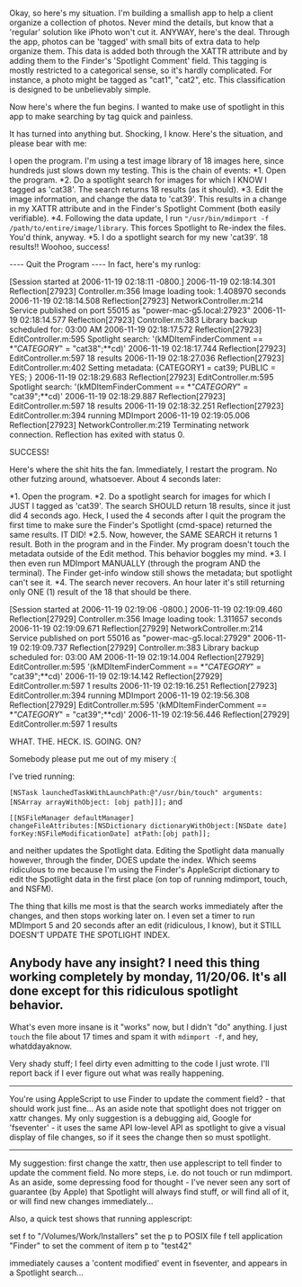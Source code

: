 
Okay, so here's my situation.  I'm building a smallish app to help a client organize a collection of photos.  Never mind the details, but know that a 'regular' solution like iPhoto won't cut it.  ANYWAY, here's the deal.  Through the app, photos can be 'tagged' with small bits of extra data to help organize them.  This data is added both through the XATTR attribute and by adding them to the Finder's 'Spotlight Comment' field.  This tagging is mostly restricted to a categorical sense, so it's hardly complicated.  For instance, a photo might be tagged as "cat1", "cat2", etc.  This classification is designed to be unbelievably simple.

Now here's where the fun begins.  I wanted to make use of spotlight in this app to make searching by tag quick and painless.

It has turned into anything but.  Shocking, I know.  Here's the situation, and please bear with me:

I open the program.  I'm using a test image library of 18 images here, since hundreds just slows down my testing.  This is the chain of events:
*1. Open the program.
*2. Do a spotlight search for images for which I KNOW I tagged as 'cat38'.  The search returns 18 results (as it should).
*3. Edit the image information, and change the data to 'cat39'.  This results in a change in my XATTR attribute and in the Finder's Spotlight Comment (both easily verifiable).
*4.  Following the data update, I run `"/usr/bin/mdimport -f /path/to/entire/image/library`.  This forces Spotlight to Re-index the files.  You'd think, anyway.
*5.  I do a spotlight search for my new 'cat39'.  18 results!! Woohoo, success!

---- Quit the Program ----
In fact, here's my runlog:

    
[Session started at 2006-11-19 02:18:11 -0800.]
2006-11-19 02:18:14.301 Reflection[27923] Controller.m:356 Image loading took: 1.408970 seconds
2006-11-19 02:18:14.508 Reflection[27923] NetworkController.m:214 Service published on port 55015 as "power-mac-g5.local:27923"
2006-11-19 02:18:14.577 Reflection[27923] Controller.m:383 Library backup scheduled for: 03:00 AM
2006-11-19 02:18:17.572 Reflection[27923] EditController.m:595 Spotlight search: '(kMDItemFinderComment == **"CATEGORY*" = "cat38";**cd)'
2006-11-19 02:18:17.744 Reflection[27923] EditController.m:597 18 results
2006-11-19 02:18:27.036 Reflection[27923] EditController.m:402 Setting metadata: {CATEGORY1 = cat39; PUBLIC = YES; }
2006-11-19 02:18:29.683 Reflection[27923] EditController.m:595 Spotlight search: '(kMDItemFinderComment == **"CATEGORY*" = "cat39";**cd)'
2006-11-19 02:18:29.887 Reflection[27923] EditController.m:597 18 results
2006-11-19 02:18:32.251 Reflection[27923] EditController.m:394 running MDImport
2006-11-19 02:19:05.006 Reflection[27923] NetworkController.m:219 Terminating network connection.
Reflection has exited with status 0.


SUCCESS!

Here's where the shit hits the fan.  Immediately, I restart the program.  No other futzing around, whatsoever.  About 4 seconds later:

*1. Open the program.
*2. Do a spotlight search for images for which I JUST I tagged as 'cat39'.  The search SHOULD return 18 results, since it just did 4 seconds ago.  Heck, I used the 4 seconds after I quit the program the first time to make sure the Finder's Spotlight (cmd-space) returned the same results.  IT DID!
*2.5. Now, however, the SAME SEARCH it returns 1 result.  Both in the program and in the Finder.  My program doesn't touch the metadata outside of the Edit method.  This behavior boggles my mind.
*3. I then even run MDImport MANUALLY (through the program AND the terminal).  The Finder get-info window still shows the metadata; but spotlight can't see it.
*4. The search never recovers.  An hour later it's still returning only ONE (1) result of the 18 that should be there.

    
[Session started at 2006-11-19 02:19:06 -0800.]
2006-11-19 02:19:09.460 Reflection[27929] Controller.m:356 Image loading took: 1.311657 seconds
2006-11-19 02:19:09.671 Reflection[27929] NetworkController.m:214 Service published on port 55016 as "power-mac-g5.local:27929"
2006-11-19 02:19:09.737 Reflection[27929] Controller.m:383 Library backup scheduled for: 03:00 AM
2006-11-19 02:19:14.004 Reflection[27929] EditController.m:595 '(kMDItemFinderComment == **"CATEGORY*" = "cat39";**cd)'
2006-11-19 02:19:14.142 Reflection[27929] EditController.m:597 1 results
2006-11-19 02:19:16.251 Reflection[27923] EditController.m:394 running MDImport
2006-11-19 02:19:56.308 Reflection[27929] EditController.m:595 '(kMDItemFinderComment == **"CATEGORY*" = "cat39";**cd)'
2006-11-19 02:19:56.446 Reflection[27929] EditController.m:597 1 results


WHAT. THE. HECK. IS. GOING. ON?

Somebody please put me out of my misery :(

I've tried running:

<code>[NSTask launchedTaskWithLaunchPath:@"/usr/bin/touch" arguments: [NSArray arrayWithObject: [obj path]]];</code>
and

<code>[[NSFileManager defaultManager] changeFileAttributes:[NSDictionary dictionaryWithObject:[NSDate date] forKey:NSFileModificationDate] atPath:[obj path]];</code>

and neither updates the Spotlight data.  Editing the Spotlight data manually however, through the finder, DOES update the index.  Which seems ridiculous to me because I'm using the Finder's AppleScript dictionary to edit the Spotlight data in the first place (on top of running mdimport, touch, and NSFM).

The thing that kills me most is that the search works immediately after the changes, and then stops working later on.  I even set a timer to run MDImport 5 and 20 seconds after an edit (ridiculous, I know), but it STILL DOESN'T UPDATE THE SPOTLIGHT INDEX.

Anybody have any insight?  I need this thing working completely by monday, 11/20/06.  It's all done except for this ridiculous spotlight behavior.
----
What's even more insane is it "works" now, but I didn't "do" anything.  I just `touch` the file about 17 times and spam it with `mdimport -f`, and hey, whatddayaknow.

Very shady stuff; I feel dirty even admitting to the code I just wrote.  I'll report back if I ever figure out what was really happening.

----
You're using AppleScript to use Finder to update the comment field? - that should work just fine... As an aside note that spotlight does not trigger on xattr changes. My only suggestion is a debugging aid, Google for 'fseventer' - it uses the same API low-level API as spotlight to give a visual display of file changes, so if it sees the change then so must spotlight.

----
My suggestion: first change the xattr, then use applescript to tell finder to update the comment field.  No more steps, i.e. do not touch or run mdimport.  As an aside, some depressing food for thought - I've never seen any sort of guarantee (by Apple) that Spotlight will always find stuff, or will find all of it, or will find new changes immediately...

Also, a quick test shows that running applescript:
    
set f to "/Volumes/Work/Installers"
set the p to POSIX file f
tell application "Finder" to set the comment of item p to "test42"

immediately causes a 'content modified' event in fseventer, and appears in a Spotlight search...
